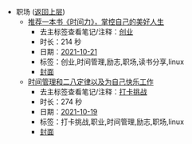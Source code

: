 - 职场 ([返回上层](../))
    - [推荐一本书《时间力》，掌控自己的美好人生](https://www.bilibili.com/video/BV1nb4y1h7Ce)
        - 去主标签查看笔记/注释：[创业](../markmap/创业.html)
        - 时长：214 秒
        - 日期：[2021-10-21](../markmap/202110.html)
        - 标签：创业,时间管理,励志,职场,读书分享,linux
        - [封面](http://i1.hdslb.com/bfs/archive/b01dc82edc3bc34148630976c58587427aab90fe.jpg)
    - [时间管理和二八定律以及为自己快乐工作](https://www.bilibili.com/video/BV1RT4y1o7LA)
        - 去主标签查看笔记/注释：[打卡挑战](../markmap/打卡挑战.html)
        - 时长：274 秒
        - 日期：[2021-10-19](../markmap/202110.html)
        - 标签：打卡挑战,职业,时间管理,励志,职场,linux
        - [封面](http://i0.hdslb.com/bfs/archive/f31abaaaf51ce0770912323d8efecba61a71861e.jpg)
